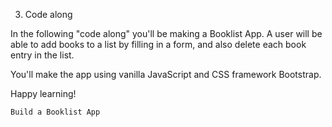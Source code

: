 3. Code along

In the following "code along" you'll be making a Booklist App. A user will be able to add books to a list by filling in a form, and also delete each book entry in the list.

You'll make the app using vanilla JavaScript and CSS framework Bootstrap.

Happy learning!

    Build a Booklist App
